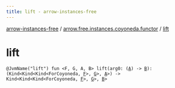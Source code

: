 ```yaml
---
title: lift - arrow-instances-free
---
```


[arrow-instances-free](../index.html) / [arrow.free.instances.coyoneda.functor](index.html) / [lift](./lift.html)

# lift

`@JvmName("lift") fun <F, G, A, B> lift(arg0: (`[`A`](lift.html#A)`) -> `[`B`](lift.html#B)`): (Kind<Kind<Kind<ForCoyoneda, `[`F`](lift.html#F)`>, `[`G`](lift.html#G)`>, `[`A`](lift.html#A)`>) -> Kind<Kind<Kind<ForCoyoneda, `[`F`](lift.html#F)`>, `[`G`](lift.html#G)`>, `[`B`](lift.html#B)`>`